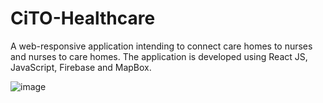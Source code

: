 # CiTO-Healthcare

A web-responsive application intending to connect care homes to nurses and nurses to care homes.
The application is developed using React JS, JavaScript, Firebase and MapBox.

![image](https://user-images.githubusercontent.com/66962321/185491779-c591c005-1161-4d63-ae75-4dc493353e92.png)
